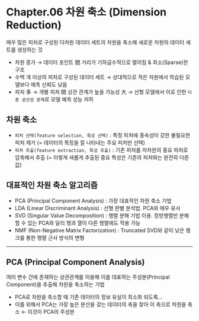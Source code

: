# Chapter.06 차원 축소 (Dimension Reduction)
매우 많은 피처로 구성된 다차원 데이터 세트의 차원을 축소해 새로운 차원의 데이터 세트를 생성하는 것

- 차원 증가 → 데이터 포인트 間 거리가 기하급수적으로 멀어짐 & 희소(Sparse)한 구조
- 수백 개 이상의 피처로 구성된 데이터 세트 → 상대적으로 적은 차원에서 학습된 모델보다 예측 신뢰도 낮음
- 피처 多 → 개별 피처 間 상관 관계가 높을 가능성 大 → 선형 모델에서 이로 인한 `다중 공선성 문제`로 모델 예측 성능 저하


## 차원 축소

- `피처 선택(feature selection, 특성 선택)` : 특정 피처에 종속성이 강한 불필요한 피처 제거 (= 데이터의 특징을 잘 나타내는 주요 피처만 선택)
- `피처 추출(feature extraction, 특성 추출)` : 기존 피처를 저차원의 중요 피처로 압축해서 추출 (= 이렇게 새롭게 추출된 중요 특성은 기존의 피처와는 완전히 다른 값)


## 대표적인 차원 축소 알고리즘

- PCA (Principal Component Analysis) : 가장 대표적인 차원 축소 기법
- LDA (Linear Discriminant Analysis) : 선형 판별 분석법. PCA와 매우 유사
- SVD (Singular Value Decomposition) : 행렬 분해 기법 이용. 정방행렬만 분해할 수 있는 PCA와 달리 행과 열이 다른 행렬에도 적용 가능
- NMF (Non-Negative Matrix Factorization) : Truncated SVD와 같이 낮은 랭크를 통한 행렬 근사 방식의 변형


---

## PCA (Principal Component Analysis)
여러 변수 간에 존재하는 상관관계를 이용해 이를 대표하는 주성분(Principal Component)을 추출해 차원을 축소하는 기법

- PCA로 차원을 축소할 때 기존 데이터의 정보 유실이 최소화 되도록...
- 이를 위해서 PCA는 가장 높은 분산을 갖는 데이터의 축을 찾아 이 축으로 차원을 축소 ← 이것이 PCA의 주성분
